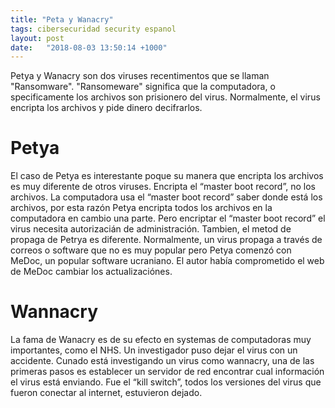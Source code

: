```yaml
---
title: "Peta y Wanacry"
tags: cibersecuridad security espanol
layout: post
date:   "2018-08-03 13:50:14 +1000"
---
```


Petya y Wanacry son dos viruses recentimentos que se llaman
"Ransomware". "Ransomeware" significa que la computadora, o
specificamente los archivos son prisionero del virus. Normalmente, el
virus encripta los archivos y pide dinero decifrarlos.

# Petya
El caso de Petya es interestante poque su manera que encripta los
archivos es muy diferente de otros viruses. Encripta el “master boot
record”, no los archivos. La computadora usa el “master boot record”
saber donde está los archivos, por esta razón Petya encripta todos los
archivos en la computadora en cambio una parte. Pero encriptar el
“master boot record” el virus necesita autorizacián de
administración. Tambien, el metod de propaga de Petrya es
diferente. Normalmente, un virus propaga a través de correos o
software que no es muy popular pero Petya comenzó con MeDoc, un
popular software ucraniano. El autor había comprometido el web de
MeDoc cambiar los actualizaciónes.
  
# Wannacry
La fama de Wanacry es de su efecto en systemas de computadoras muy
importantes, como el NHS. Un investigador puso dejar el virus con un
accidente. Cunado está investigando un virus como wannacry, una de las
primeras pasos es establecer un servidor de red encontrar cual
información el virus está enviando. Fue el “kill switch”, todos los
versiones del virus que fueron conectar al internet, estuvieron
dejado.
